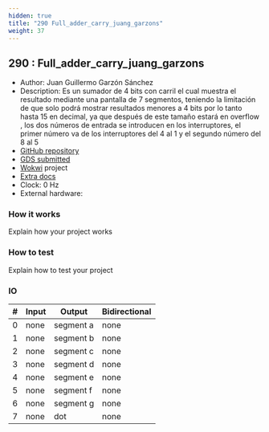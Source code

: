 ```yaml
---
hidden: true
title: "290 Full_adder_carry_juang_garzons"
weight: 37
---
```


## 290 : Full_adder_carry_juang_garzons

* Author: Juan Guillermo Garzón Sánchez
* Description: Es un sumador de 4 bits con carril el cual muestra el resultado mediante una pantalla de 7 segmentos, teniendo la limitación de que solo podrá mostrar resultados menores a 4 bits por lo tanto hasta 15 en decimal, ya que después de este tamaño estará en overflow , los dos números de entrada se introducen en los interruptores, el primer número va de los interruptores del 4 al 1 y el segundo número del 8 al 5
* [GitHub repository](https://github.com/juangarzon04/full_adder_juang_garzons)
* [GDS submitted](https://github.com/juangarzon04/full_adder_juang_garzons/actions/runs/6093135509)
* [Wokwi](https://wokwi.com/projects/374636462642973697) project
* [Extra docs]()
* Clock: 0 Hz
* External hardware: 



### How it works

Explain how your project works


### How to test

Explain how to test your project


### IO

| # | Input        | Output       | Bidirectional      |
|---|--------------|--------------| -------------------|
| 0 | none  | segment a | none |
| 1 | none  | segment b | none |
| 2 | none  | segment c | none |
| 3 | none  | segment d | none |
| 4 | none  | segment e | none |
| 5 | none  | segment f | none |
| 6 | none  | segment g | none |
| 7 | none  | dot | none |
